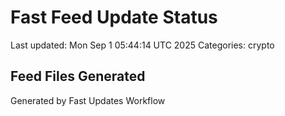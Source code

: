 # Fast Feed Update Status
Last updated: Mon Sep  1 05:44:14 UTC 2025
Categories: crypto

## Feed Files Generated

Generated by Fast Updates Workflow
